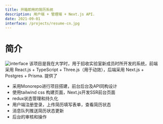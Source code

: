 ```yaml
---
title: 开箱即用的简历系统
description: 用户端 + 管理端 + Next.js API.
date: 2021-09-01
interface: /projects/resume-cn.jpg
---
```

# 简介
![interface](/projects/resume-cn.jpg)
该项目是我在大学时，用于招收实验室新成员时所开发的系统，前端采用 React.js + TypeScript + Three.js（用于动效），后端采用 Next.js + Postgres + Prisma.
提供了
- 采用Monorepo进行项目搭建，前台后台及API同构设计
- 使用tailwind css 构建页面，Next.js开发SSR前台页面
- redux状态管理和持久化
- 用户端注册登录，上传简历填写表单，查看简历状态
- 消息队列推送简历状态更新
- 后台的审核和操作
